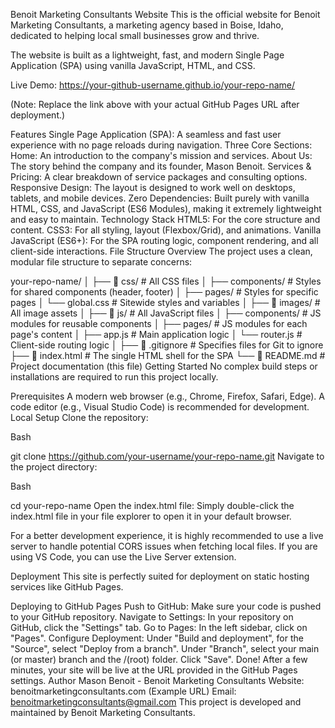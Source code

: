 Benoit Marketing Consultants Website
This is the official website for Benoit Marketing Consultants, a marketing agency based in Boise, Idaho, dedicated to helping local small businesses grow and thrive.

The website is built as a lightweight, fast, and modern Single Page Application (SPA) using vanilla JavaScript, HTML, and CSS.

Live Demo: https://your-github-username.github.io/your-repo-name/

(Note: Replace the link above with your actual GitHub Pages URL after deployment.)

Features
Single Page Application (SPA): A seamless and fast user experience with no page reloads during navigation.
Three Core Sections:
Home: An introduction to the company's mission and services.
About Us: The story behind the company and its founder, Mason Benoit.
Services & Pricing: A clear breakdown of service packages and consulting options.
Responsive Design: The layout is designed to work well on desktops, tablets, and mobile devices.
Zero Dependencies: Built purely with vanilla HTML, CSS, and JavaScript (ES6 Modules), making it extremely lightweight and easy to maintain.
Technology Stack
HTML5: For the core structure and content.
CSS3: For all styling, layout (Flexbox/Grid), and animations.
Vanilla JavaScript (ES6+): For the SPA routing logic, component rendering, and all client-side interactions.
File Structure Overview
The project uses a clean, modular file structure to separate concerns:

your-repo-name/
│
├── 📂 css/              # All CSS files
│   ├── components/      # Styles for shared components (header, footer)
│   ├── pages/           # Styles for specific pages
│   └── global.css       # Sitewide styles and variables
│
├── 📂 images/           # All image assets
│
├── 📂 js/               # All JavaScript files
│   ├── components/      # JS modules for reusable components
│   ├── pages/           # JS modules for each page's content
│   ├── app.js           # Main application logic
│   └── router.js        # Client-side routing logic
│
├── 📄 .gitignore        # Specifies files for Git to ignore
├── 📄 index.html        # The single HTML shell for the SPA
└── 📄 README.md          # Project documentation (this file)
Getting Started
No complex build steps or installations are required to run this project locally.

Prerequisites
A modern web browser (e.g., Chrome, Firefox, Safari, Edge).
A code editor (e.g., Visual Studio Code) is recommended for development.
Local Setup
Clone the repository:

Bash

git clone https://github.com/your-username/your-repo-name.git
Navigate to the project directory:

Bash

cd your-repo-name
Open the index.html file:
Simply double-click the index.html file in your file explorer to open it in your default browser.

For a better development experience, it is highly recommended to use a live server to handle potential CORS issues when fetching local files. If you are using VS Code, you can use the Live Server extension.

Deployment
This site is perfectly suited for deployment on static hosting services like GitHub Pages.

Deploying to GitHub Pages
Push to GitHub: Make sure your code is pushed to your GitHub repository.
Navigate to Settings: In your repository on GitHub, click the "Settings" tab.
Go to Pages: In the left sidebar, click on "Pages".
Configure Deployment:
Under "Build and deployment", for the "Source", select "Deploy from a branch".
Under "Branch", select your main (or master) branch and the /(root) folder.
Click "Save".
Done! After a few minutes, your site will be live at the URL provided in the GitHub Pages settings.
Author
Mason Benoit - Benoit Marketing Consultants
Website: benoitmarketingconsultants.com (Example URL)
Email: benoitmarketingconsultants@gmail.com
This project is developed and maintained by Benoit Marketing Consultants.
